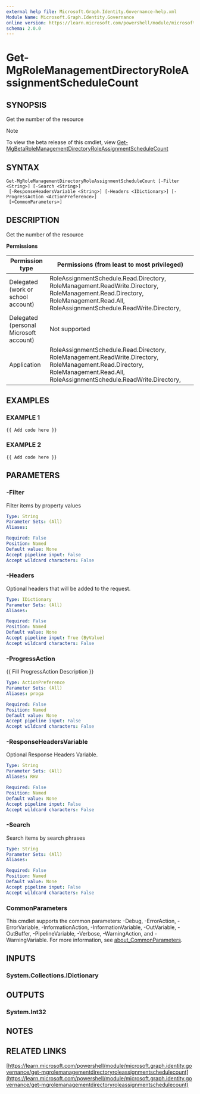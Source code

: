 ```yaml
---
external help file: Microsoft.Graph.Identity.Governance-help.xml
Module Name: Microsoft.Graph.Identity.Governance
online version: https://learn.microsoft.com/powershell/module/microsoft.graph.identity.governance/get-mgrolemanagementdirectoryroleassignmentschedulecount
schema: 2.0.0
---
```


# Get-MgRoleManagementDirectoryRoleAssignmentScheduleCount

## SYNOPSIS
Get the number of the resource

> [!NOTE]
> To view the beta release of this cmdlet, view [Get-MgBetaRoleManagementDirectoryRoleAssignmentScheduleCount](/powershell/module/Microsoft.Graph.Beta.Identity.Governance/Get-MgBetaRoleManagementDirectoryRoleAssignmentScheduleCount?view=graph-powershell-beta)

## SYNTAX

```
Get-MgRoleManagementDirectoryRoleAssignmentScheduleCount [-Filter <String>] [-Search <String>]
 [-ResponseHeadersVariable <String>] [-Headers <IDictionary>] [-ProgressAction <ActionPreference>]
 [<CommonParameters>]
```

## DESCRIPTION
Get the number of the resource

**Permissions**

| Permission type | Permissions (from least to most privileged) |
| --------------- | ------------------------------------------  |
| Delegated (work or school account) | RoleAssignmentSchedule.Read.Directory, RoleManagement.ReadWrite.Directory, RoleManagement.Read.Directory, RoleManagement.Read.All, RoleAssignmentSchedule.ReadWrite.Directory,  |
| Delegated (personal Microsoft account) | Not supported |
| Application | RoleAssignmentSchedule.Read.Directory, RoleManagement.ReadWrite.Directory, RoleManagement.Read.Directory, RoleManagement.Read.All, RoleAssignmentSchedule.ReadWrite.Directory,  |

## EXAMPLES

### EXAMPLE 1
```
{{ Add code here }}
```

### EXAMPLE 2
```
{{ Add code here }}
```

## PARAMETERS

### -Filter
Filter items by property values

```yaml
Type: String
Parameter Sets: (All)
Aliases:

Required: False
Position: Named
Default value: None
Accept pipeline input: False
Accept wildcard characters: False
```

### -Headers
Optional headers that will be added to the request.

```yaml
Type: IDictionary
Parameter Sets: (All)
Aliases:

Required: False
Position: Named
Default value: None
Accept pipeline input: True (ByValue)
Accept wildcard characters: False
```

### -ProgressAction
{{ Fill ProgressAction Description }}

```yaml
Type: ActionPreference
Parameter Sets: (All)
Aliases: proga

Required: False
Position: Named
Default value: None
Accept pipeline input: False
Accept wildcard characters: False
```

### -ResponseHeadersVariable
Optional Response Headers Variable.

```yaml
Type: String
Parameter Sets: (All)
Aliases: RHV

Required: False
Position: Named
Default value: None
Accept pipeline input: False
Accept wildcard characters: False
```

### -Search
Search items by search phrases

```yaml
Type: String
Parameter Sets: (All)
Aliases:

Required: False
Position: Named
Default value: None
Accept pipeline input: False
Accept wildcard characters: False
```

### CommonParameters
This cmdlet supports the common parameters: -Debug, -ErrorAction, -ErrorVariable, -InformationAction, -InformationVariable, -OutVariable, -OutBuffer, -PipelineVariable, -Verbose, -WarningAction, and -WarningVariable. For more information, see [about_CommonParameters](http://go.microsoft.com/fwlink/?LinkID=113216).

## INPUTS

### System.Collections.IDictionary
## OUTPUTS

### System.Int32
## NOTES

## RELATED LINKS

[https://learn.microsoft.com/powershell/module/microsoft.graph.identity.governance/get-mgrolemanagementdirectoryroleassignmentschedulecount](https://learn.microsoft.com/powershell/module/microsoft.graph.identity.governance/get-mgrolemanagementdirectoryroleassignmentschedulecount)























